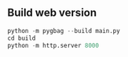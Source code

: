 ## Build web version

```python
python -m pygbag --build main.py
cd build
python -m http.server 8000
```
